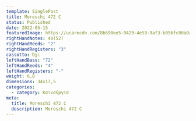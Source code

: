 ```yaml
---
template: SinglePost
title: Moreschi 472 C
status: Published
date: 2022-05-15
featuredImage: https://ucarecdn.com/8b690ee5-9429-4e59-9af3-b056fc00a0a4/
rightHandNotes: 40(52)
rightHandReeds: "2"
rightHandRegisters: "3"
cassotto: Όχι
leftHandBass: "72"
leftHandReeds: "4"
leftHandRegisters: "-"
weight: 6,8
dimensions: 34x17,5
categories:
  - category: Καινούργια
meta:
  title: Moreschi 472 C
  description: Moreschi 472 C
---
```

